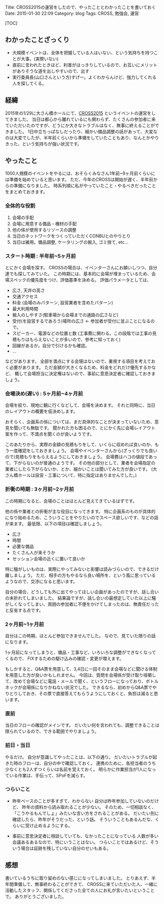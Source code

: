 Title: CROSS2015の運営をしたので、やったこととわかったことを書いておく
Date: 2015-01-30 22:09
Category: blog
Tags: CROSS, 勉強会, 運営

[TOC]

## わかったことざっくり
- 大規模イベントは、全体を把握している人はいない、という気持ちを持つことが大事。(実際いない)
- 直前に言われたときほど、利害がはっきりしているので、お互いにメリットがありそうな道を出しやすいので、出す
- 実行委員長(山口さんという方)すげー。よくわからんけど、強力してくれる人を探してくる。

## 経緯
2015年の1/29に大さん橋ホールにて、[CROSS2015](http://2015.cross-party.com/) というイベントの運営をしてきました。
当日は都心から離れているにも関わらず、たくさんの参加者に来ていただいたのですが、どうにか大きなトラブルはなく、無事に終えることができました。
1日中立ちっぱなしだったり、細かい備品調整の話があって、大変なのは大変でしたが、半年前くらいから準備をしていたこともあり、なんとかやりきった、という気持ちが強い状況です。

## やったこと
1000人規模のイベントをやるには、おそらくみなさん1年前~9ヶ月前くらいには準備を始めていると思います。
ただ、今年のCROSSは開始が遅く、半年前からの準備になりました。
時系列順に私がやっていたこと・やるべきだったことをまとめておきます。

### 全体的な役割
1. 会場の手配
2. 会場に用意する備品・機材の手配
3. 他の係が使用するリソースの調整
4. 当日のネットワークをつくっていただくCONBUとのやりとり
5. 当日は雑用。備品調整, ケータリングの搬入, ゴミ捨て, etc...

### スタート時期 : 半年前~5ヶ月前
とにかく会場を探す。
CROSSの場合は、イベンターさんにお願いしつつ、自分達でも探してみていた。
この時期には、基本的に会場が埋まっているため、会場スペックの優先度をつけ、評価基準を決める。
評価パラメータとしては、 

  - 広さ, 天井の高さ
  - 交通アクセス
  - 料金 (会場のみパターン, 設営業者を含めたパターン)
  - 最大利用時間
  - 搬入のしやすさ(駐車場から会場までの通路の広さなど)
  - 受付(を設営するであろう)場所の広さ ← 参加者が受付に並ぶことになるので。
  - スピーカー、電源などの位置と数 (工事費に関わる。この段階では工事の見積もりはもらえないことが多いので、参考に知っておく)
  - 回線があるか。自分で引けるかも確認。
  - ...

などがあります。
全部を満点にする会場はないので、重視する項目を考えておく必要があります。
ただ金額が大きくなるため、料金をどれだけ優先するかなど、
概して会場担当に決定権はないので、事前に意思決定者に確認しておきましょう。

### 会場決め(遅い) : 5ヶ月前~4ヶ月前
会場を絞り、現地に観に行くなどして、会場を決めます。
それと同時に、当日のレイアウトの概要を仮決めします。

おそらく、企画系の係については、まだ具体的なことが決まっていないため、意見を聞いても無駄です。
聞かれた方も困るので、とにかく先に会場レイアウト案を作って、不満点を聞くのが良いようです。

このあたりから、実際の金額の見積もりをして、いくらに収めれば良いのか、もう一度確認をしておきましょう。
会場やイベンターさんから(ざっくりでも良いので)見積もりをもらえるようにしておきましょう。
会場費はハコの値段であって、下がらないのが普通のようです。
その他の部分として、業者を会場指定の業者にしたら下がらないか、とか、細かいことは聞いてみた方が良いです。
(大さん橋ホールは設営・工事について、特に指定はありませんでした。)

### 折衝の時期 : 3ヶ月前~2ヶ月前
この時期になると、会場のことはほとんど見えてきているはずです。

他の係や業者との折衝が主な役目になってきます。
特に企画系のものが具体的になり始めるため、こういうことをやりたいのでスペース欲しいです、などの話が来ます。
最低限、以下の項目は確認しましょう。

- 広さ
- 時間
- 必要な備品
- たくさん人が来そうか
- セッション会場の近くに置いて良いか

特に騒がしいものは、実際にやってみないと影響は読みづらいので、できるだけ離しましょう。
ただ、相手の方もやるなら良い場所を、という風に思っているようなので、交渉になると思います。

自分の場合、どうしても外に出てやってほしい企画があったのですが、話し合いの末折れてしまいました。
結果論ですが、話し合いの最想定していた以上に騒がしくなってしまい、周囲の参加者に不便をかけてしまったのは、無責任だったと反省する点です。

### 2ヶ月前~1ヶ月前
自分はこの時期、ほとんど参加できませんでした。
なので、見ていた限りの話になります。

1ヶ月前になってしまうと、備品・工事など、いろいろな調整ができなくなってくるので、
FIXするための駆け込みの確認・変更が増えます。

もしかすると、Q&A票を用意して、3,4日に一回そのまま会場などに聞ける体制を用意した方が良いかもしれません。
今回は、質問を会場係が受け取り咀嚼して、改めて会場などに電話・メールで聞く、というフローになっており、ボトルネックが会場係になりかねない状況でした。
できるなら、初めからQ&A票でやりとりしておき、その票で直接答えてもらうようにしておくと、負担は減ると思います。

### 直前
当日のフローの確認がメインです。
だいたい何を言われても、調整できることは限られているので、できる範囲でやりましょう。

### 前日・当日
やるだけ。
自分が意識してやったことは、以下の通り。
だいたいトラブルが起きた時のフローは、自分の中で確認しておく。
連携のために、各担当者のうち少なくとも2人ずつくらいは名前を覚えておく。
明らかに作業担当が1人になっている作業は、手伝って、SPoFを減らす。


### つらいこと
- 昨年ベースのことが多すぎて、わからない
  自分は昨年参加していないのだけど、  昨年の資料から読み取れることが少ない。
  そのため、一切相談なく、「こうやるもんでしょ」みたいな言い方をされることがある。
  だいたい別に確認したら、昨年がそうだった、という話。
  そういうこともあるんだな、くらいに受け止めるようにする。

- 事前に意思決定者に相談していても、なかったことになっている
  人数が多い会議あるあるなので、特にいうことはない。
  つらいことではあるけど、そういう場合は証跡を残していない自分のせいもある。

## 感想

書いているうちに取り留めのない感じになってしまいました。
とりあえず、半年間準備して、無事終わることができて、
CROSSに来ていただいた人、一緒に活動したスタッフ、関係してくださった全ての人にお礼が言いたいということで。
ありがとうございました。


